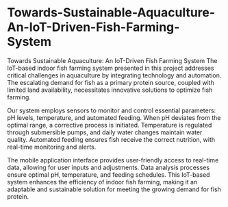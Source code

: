 # Towards-Sustainable-Aquaculture-An-IoT-Driven-Fish-Farming-System
Towards Sustainable Aquaculture: An IoT-Driven Fish Farming System
The IoT-based indoor fish farming system presented in this project addresses critical challenges in aquaculture by integrating technology and automation. The escalating demand for fish as a primary protein source, coupled with limited land availability, necessitates innovative solutions to optimize fish farming.

Our system employs sensors to monitor and control essential parameters: pH levels, temperature, and automated feeding. When pH deviates from the optimal range, a corrective process is initiated. Temperature is regulated through submersible pumps, and daily water changes maintain water quality. Automated feeding ensures fish receive the correct nutrition, with real-time monitoring and alerts.

The mobile application interface provides user-friendly access to real-time data, allowing for user inputs and adjustments. Data analysis processes ensure optimal pH, temperature, and feeding schedules. This IoT-based system enhances the efficiency of indoor fish farming, making it an adaptable and sustainable solution for meeting the growing demand for fish protein.
